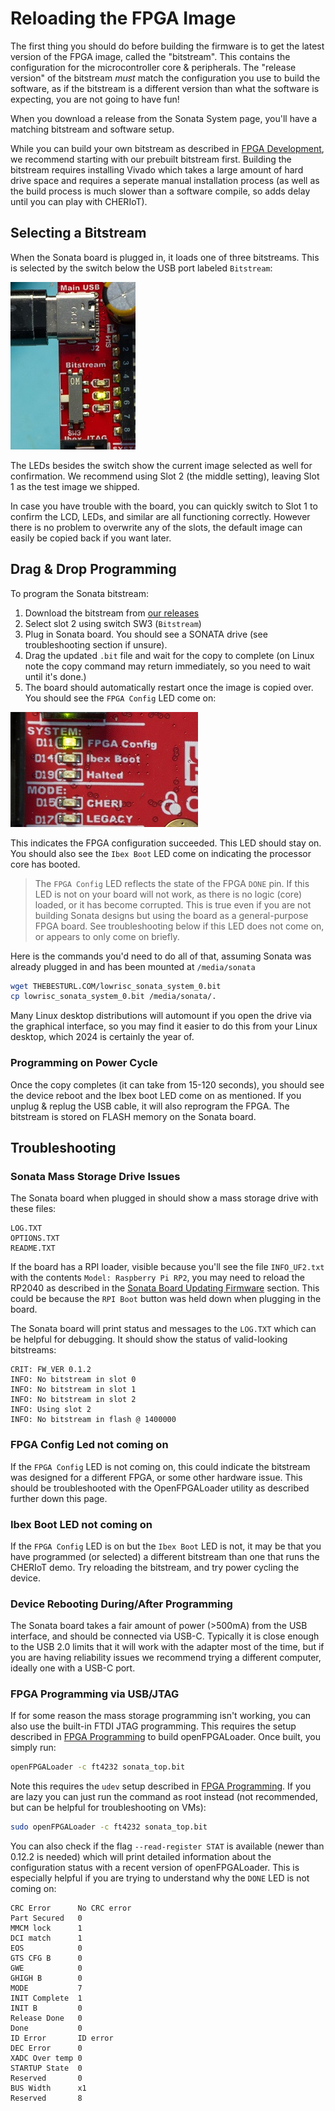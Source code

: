 # Reloading the FPGA Image

The first thing you should do before building the firmware is to get the latest version of the FPGA image, called the "bitstream". This contains the configuration
for the microcontroller core & peripherals. The "release version" of the bitstream *must* match the
configuration you use to build the software, as if the bitstream is a different version than what
the software is expecting, you are not going to have fun!

When you download a release from the Sonata System page, you'll have a matching bitstream and
software setup.

While you can build your own bitstream as described
in [FPGA Development](../dev/fpga-development.md), we recommend starting with our prebuilt bitstream first. Building the bitstream requires
installing Vivado which takes a large amount of hard drive space and requires a seperate manual installation process (as well as the build
process is much slower than a software compile, so adds delay until you can play with CHERIoT).

## Selecting a Bitstream

When the Sonata board is plugged in, it loads one of three bitstreams. This is selected by the switch below the USB port labeled `Bitstream`:

![](img/sonata-selectbs.jpeg)

The LEDs besides the switch show the current image selected as well for confirmation. We recommend using Slot 2 (the middle setting), leaving Slot 1 as the test image we shipped.

In case you have trouble with the board, you can quickly switch to Slot 1 to confirm the LCD, LEDs, and similar are all functioning correctly. However there is no problem
to overwrite any of the slots, the default image can easily be copied back if you want later.

## Drag & Drop Programming

To program the Sonata bitstream:

1. Download the bitstream from [our releases](https://github.com/lowRISC/sonata-system/releases)
2. Select slot 2 using switch SW3 (`Bitstream`)
3. Plug in Sonata board. You should see a SONATA drive (see troubleshooting section if unsure).
4. Drag the updated `.bit` file and wait for the copy to complete (on Linux note the copy command may return immediately, so you need to wait until it's done.)
5. The board should automatically restart once the image is copied over. You should see the `FPGA Config` LED come on:

![](img/sonata-fpgaconfig.jpeg)

This indicates the FPGA configuration succeeded. This LED should stay on. You should also see the `Ibex Boot` LED come on indicating the processor core has booted.

> The `FPGA Config` LED reflects the state of the FPGA `DONE` pin. If this LED is not on your board will not work, as there is no logic (core)
> loaded, or it has become corrupted. This is true even if you are not building Sonata designs but using the board as a general-purpose FPGA
> board. See troubleshooting below if this LED does not come on, or appears to only come on briefly.

Here is the commands you'd need to do all of that, assuming Sonata was already plugged in and has been mounted at `/media/sonata`

```sh
wget THEBESTURL.COM/lowrisc_sonata_system_0.bit
cp lowrisc_sonata_system_0.bit /media/sonata/.
```

Many Linux desktop distributions will automount if you open the drive via the graphical interface, so you may find it easier to do this from your Linux desktop,
which 2024 is certainly the year of.

### Programming on Power Cycle

Once the copy completes (it can take from 15-120 seconds), you should see the device reboot and the Ibex boot LED come on as mentioned. If you unplug & replug the USB cable,
it will also reprogram the FPGA. The bitstream is stored on FLASH memory on the Sonata board.

## Troubleshooting

### Sonata Mass Storage Drive Issues

The Sonata board when plugged in should show a mass storage drive with these files:

```
LOG.TXT
OPTIONS.TXT
README.TXT
```

If the board has a RPI loader, visible because you'll see the file `INFO_UF2.txt` with the contents `Model: Raspberry Pi RP2`, you may need to reload the RP2040 as described in the [Sonata Board Updating Firmware]() section. This could
be because the `RPI Boot` button was held down when plugging in the board.

The Sonata board will print status and messages to the `LOG.TXT` which can be helpful for debugging. It should show the status of valid-looking bitstreams:

```
CRIT: FW_VER 0.1.2
INFO: No bitstream in slot 0
INFO: No bitstream in slot 1
INFO: No bitstream in slot 2
INFO: Using slot 2
INFO: No bitstream in flash @ 1400000
```

### FPGA Config Led not coming on

If the `FPGA Config` LED is not coming on, this could indicate the bitstream was designed for a different FPGA, or some other hardware issue. This should be troubleshooted with the OpenFPGALoader utility as described further down this page.

### Ibex Boot LED not coming on

If the `FPGA Config` LED is on but the `Ibex Boot` LED is not, it may be that you have programmed (or selected) a different bitstream than one that runs the CHERIoT demo. Try reloading the bitstream, and try power cycling the device.

### Device Rebooting During/After Programming

The Sonata board takes a fair amount of power (>500mA) from the USB interface, and should be connected via USB-C. Typically it is close enough to the USB 2.0 limits that it will work with the adapter most of the time, but if you are having reliability issues we recommend trying a different computer, ideally one with a USB-C port.

### FPGA Programming via USB/JTAG

If for some reason the mass storage programming isn't working, you can also use the built-in FTDI JTAG programming. This requires the setup described in [FPGA Programming](../dev/fpga-programming.md) to build openFPGALoader. Once built, you simply run:

```sh
openFPGALoader -c ft4232 sonata_top.bit
```

Note this requires the `udev` setup described in [FPGA Programming](../dev/fpga-programming.md). If you are lazy you can just run the command as root instead (not recommended, but can be helpful for troubleshooting on VMs):

```sh
sudo openFPGALoader -c ft4232 sonata_top.bit
```
You can also check if the flag `--read-register STAT` is available (newer than 0.12.2 is needed) which will print detailed information about the configuration status with a recent version of openFPGALoader. This is especially helpful if you are trying to understand why the `DONE` LED is not coming on:

```
CRC Error      No CRC error
Part Secured   0
MMCM lock      1
DCI match      1
EOS            0
GTS CFG B      0
GWE            0
GHIGH B        0
MODE           7
INIT Complete  1
INIT B         0
Release Done   0
Done           0
ID Error       ID error
DEC Error      0
XADC Over temp 0
STARTUP State  0
Reserved       0
BUS Width      x1
Reserved       8
```
